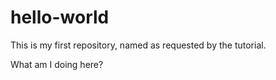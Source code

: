 # hello-world
This is my first repository, named as requested by the tutorial.

What am I doing here?

